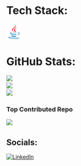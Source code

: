 # Tech Stack:
<p align="left"> <a href="https://www.java.com" target="_blank" rel="noreferrer"> <img src="https://raw.githubusercontent.com/devicons/devicon/master/icons/java/java-original.svg" alt="java" width="40" height="40"/> </a> </p>

# GitHub Stats:
![](https://github-readme-stats.vercel.app/api?username=TejasNarkhede&theme=blue-green&hide_border=false&include_all_commits=false&count_private=false)<br/>
![](https://github-readme-streak-stats.herokuapp.com/?user=TejasNarkhede&theme=blue-green&hide_border=false)<br/>
![](https://github-readme-stats.vercel.app/api/top-langs/?username=TejasNarkhede&theme=blue-green&hide_border=false&include_all_commits=false&count_private=false&layout=compact)

### Top Contributed Repo
![](https://github-contributor-stats.vercel.app/api?username=TejasNarkhede&limit=5&theme=blue-green&combine_all_yearly_contributions=true)

<!-- Proudly created with GPRM ( https://gprm.itsvg.in ) -->
<!-- Proudly created with GPRM ( https://gprm.itsvg.in ) -->
## Socials:
[![LinkedIn](https://img.shields.io/badge/LinkedIn-%230077B5.svg?logo=linkedin&logoColor=white)](https://linkedin.com/in/www.linkedin.com/in/tejas-narkhede-853609273) 
<!-- [![](https://visitcount.itsvg.in/api?id=TejasNarkhede&icon=6&color=0)](https://visitcount.itsvg.in) -->


<!-- Proudly created with GPRM ( https://gprm.itsvg.in ) -->

